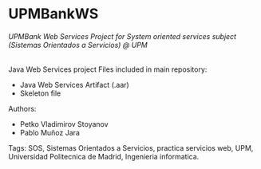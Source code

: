 # UPMBankWS
###### UPMBank Web Services Project for System oriented services subject (Sistemas Orientados a Servicios) @ UPM

Java Web Services project
Files included in main repository:
* Java Web Services Artifact (.aar)
* Skeleton file

Authors:
* Petko Vladimirov Stoyanov
* Pablo Muñoz Jara

Tags: SOS, Sistemas Orientados a Servicios, practica servicios web, UPM, Universidad Politecnica de Madrid, Ingenieria informatica.
